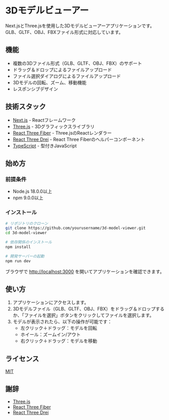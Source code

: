 # 3Dモデルビューアー

Next.jsとThree.jsを使用した3Dモデルビューアーアプリケーションです。GLB、GLTF、OBJ、FBXファイル形式に対応しています。

## 機能

- 複数の3Dファイル形式（GLB、GLTF、OBJ、FBX）のサポート
- ドラッグ＆ドロップによるファイルアップロード
- ファイル選択ダイアログによるファイルアップロード
- 3Dモデルの回転、ズーム、移動機能
- レスポンシブデザイン

## 技術スタック

- [Next.js](https://nextjs.org/) - Reactフレームワーク
- [Three.js](https://threejs.org/) - 3Dグラフィックスライブラリ
- [React Three Fiber](https://github.com/pmndrs/react-three-fiber) - Three.jsのReactレンダラー
- [React Three Drei](https://github.com/pmndrs/drei) - React Three Fiberのヘルパーコンポーネント
- [TypeScript](https://www.typescriptlang.org/) - 型付きJavaScript

## 始め方

### 前提条件

- Node.js 18.0.0以上
- npm 9.0.0以上

### インストール

```bash
# リポジトリのクローン
git clone https://github.com/yourusername/3d-model-viewer.git
cd 3d-model-viewer

# 依存関係のインストール
npm install

# 開発サーバーの起動
npm run dev
```

ブラウザで [http://localhost:3000](http://localhost:3000) を開いてアプリケーションを確認できます。

## 使い方

1. アプリケーションにアクセスします。
2. 3Dモデルファイル（GLB、GLTF、OBJ、FBX）をドラッグ＆ドロップするか、「ファイルを選択」ボタンをクリックしてファイルを選択します。
3. モデルが表示されたら、以下の操作が可能です：
   - 左クリック＋ドラッグ：モデルを回転
   - ホイール：ズームイン/アウト
   - 右クリック＋ドラッグ：モデルを移動

## ライセンス

[MIT](LICENSE)

## 謝辞

- [Three.js](https://threejs.org/)
- [React Three Fiber](https://github.com/pmndrs/react-three-fiber)
- [React Three Drei](https://github.com/pmndrs/drei)
